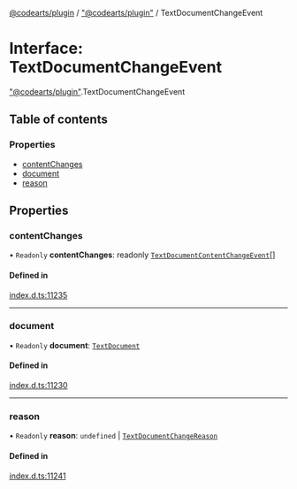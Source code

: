 [@codearts/plugin](../README.md) / ["@codearts/plugin"](../modules/_codearts_plugin_.md) / TextDocumentChangeEvent

# Interface: TextDocumentChangeEvent

["@codearts/plugin"](../modules/_codearts_plugin_.md).TextDocumentChangeEvent

## Table of contents

### Properties

- [contentChanges](codearts_plugin_.TextDocumentChangeEvent.md#contentchanges)
- [document](codearts_plugin_.TextDocumentChangeEvent.md#document)
- [reason](codearts_plugin_.TextDocumentChangeEvent.md#reason)

## Properties

### contentChanges

• `Readonly` **contentChanges**: readonly [`TextDocumentContentChangeEvent`](codearts_plugin_.TextDocumentContentChangeEvent.md)[]

#### Defined in

[index.d.ts:11235](https://github.com/huaweicloud/cloudide-plugin-api/blob/d4de966/index.d.ts#L11235)

___

### document

• `Readonly` **document**: [`TextDocument`](codearts_plugin_.TextDocument.md)

#### Defined in

[index.d.ts:11230](https://github.com/huaweicloud/cloudide-plugin-api/blob/d4de966/index.d.ts#L11230)

___

### reason

• `Readonly` **reason**: `undefined` \| [`TextDocumentChangeReason`](../enums/codearts_plugin_.TextDocumentChangeReason.md)

#### Defined in

[index.d.ts:11241](https://github.com/huaweicloud/cloudide-plugin-api/blob/d4de966/index.d.ts#L11241)
